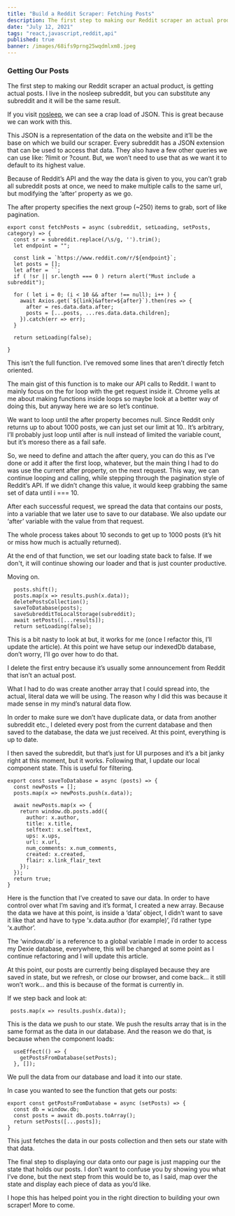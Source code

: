 ```yaml
---
title: "Build a Reddit Scraper: Fetching Posts"
description: The first step to making our Reddit scraper an actual product, is getting actual posts. I live in the nosleep subreddit, but you can substitute any subreddit and it will be the same result.
date: "July 12, 2021"
tags: "react,javascript,reddit,api"
published: true
banner: /images/68ifs9prng25wqdmlxm8.jpeg
---
```


### **Getting Our Posts**

The first step to making our Reddit scraper an actual product, is getting actual posts. I live in the nosleep subreddit, but you can substitute any subreddit and it will be the same result.

If you visit [nosleep](https://reddit.com/r/nosleep.json), we can see a crap load of JSON. This is great because we can work with this.

This JSON is a representation of the data on the website and it’ll be the base on which we build our scraper. Every subreddit has a JSON extension that can be used to access that data. They also have a few other queries we can use like: ?limit or ?count. But, we won’t need to use that as we want it to default to its highest value.

Because of Reddit’s API and the way the data is given to you, you can’t grab all subreddit posts at once, we need to make multiple calls to the same url, but modifying the ‘after’ property as we go.

The after property specifies the next group (~250) items to grab, sort of like pagination.

```
export const fetchPosts = async (subreddit, setLoading, setPosts, category) => {
  const sr = subreddit.replace(/\s/g, '').trim();
  let endpoint = "";

  const link = `https://www.reddit.com/r/${endpoint}`;
  let posts = [];
  let after = ``;
  if ( !sr || sr.length === 0 ) return alert("Must include a subreddit");

  for ( let i = 0; (i < 10 && after !== null); i++ ) {
    await Axios.get(`${link}&after=${after}`).then(res => {
      after = res.data.data.after;
      posts = [...posts, ...res.data.data.children];
    }).catch(err => err);
  }

  return setLoading(false);

}
```

This isn’t the full function. I’ve removed some lines that aren’t directly fetch oriented.

The main gist of this function is to make our API calls to Reddit. I want to mainly focus on the for loop with the get request inside it. Chrome yells at me about making functions inside loops so maybe look at a better way of doing this, but anyway here we are so let’s continue.

We want to loop until the after property becomes null. Since Reddit only returns up to about 1000 posts, we can just set our limit at 10.. It’s arbitrary, I’ll probably just loop until after is null instead of limited the variable count, but it’s moreso there as a fail safe.

So, we need to define and attach the after query, you can do this as I’ve done or add it after the first loop, whatever, but the main thing I had to do was use the current after property, on the next request. This way, we can continue looping and calling, while stepping through the pagination style of Reddit’s API. If we didn’t change this value, it would keep grabbing the same set of data until i === 10.

After each successful request, we spread the data that contains our posts, into a variable that we later use to save to our database. We also update our ‘after’ variable with the value from that request.

The whole process takes about 10 seconds to get up to 1000 posts (it’s hit or miss how much is actually returned).

At the end of that function, we set our loading state back to false. If we don't, it will continue showing our loader and that is just counter productive.

Moving on.

```
  posts.shift();
  posts.map(x => results.push(x.data));
  deletePostsCollection();
  saveToDatabase(posts);
  saveSubredditToLocalStorage(subreddit);
  await setPosts([...results]);
  return setLoading(false);
```

This is a bit nasty to look at but, it works for me (once I refactor this, I’ll update the article). At this point we have setup our indexedDb database, don’t worry, I’ll go over how to do that.

I delete the first entry because it’s usually some announcement from Reddit that isn’t an actual post.

What I had to do was create another array that I could spread into, the actual, literal data we will be using. The reason why I did this was because it made sense in my mind’s natural data flow.

In order to make sure we don’t have duplicate data, or data from another subreddit etc., I deleted every post from the current database and then saved to the database, the data we just received. At this point, everything is up to date.

I then saved the subreddit, but that’s just for UI purposes and it’s a bit janky right at this moment, but it works. Following that, I update our local component state. This is useful for filtering.

```
export const saveToDatabase = async (posts) => {
  const newPosts = [];
  posts.map(x => newPosts.push(x.data));

  await newPosts.map(x => {
    return window.db.posts.add({
      author: x.author,
      title: x.title,
      selftext: x.selftext,
      ups: x.ups,
      url: x.url,
      num_comments: x.num_comments,
      created: x.created,
      flair: x.link_flair_text
    });
  });
  return true;
}
```

Here is the function that I’ve created to save our data. In order to have control over what I’m saving and it’s format, I created a new array. Because the data we have at this point, is inside a ‘data’ object, I didn’t want to save it like that and have to type ‘x.data.author (for example)’, I’d rather type ‘x.author’.

The ‘window.db’ is a reference to a global variable I made in order to access my Dexie database, everywhere, this will be changed at some point as I continue refactoring and I will update this article.

At this point, our posts are currently being displayed because they are saved in state, but we refresh, or close our browser, and come back… it still won’t work… and this is because of the format is currently in.

If we step back and look at:

```
 posts.map(x => results.push(x.data));
```

This is the data we push to our state. We push the results array that is in the same format as the data in our database. And the reason we do that, is because when the component loads:

```
  useEffect(() => {
    getPostsFromDatabase(setPosts);
  }, []);
```

We pull the data from our database and load it into our state.

In case you wanted to see the function that gets our posts:

```
export const getPostsFromDatabase = async (setPosts) => {
  const db = window.db;
  const posts = await db.posts.toArray();
  return setPosts([...posts]);
}
```

This just fetches the data in our posts collection and then sets our state with that data.

The final step to displaying our data onto our page is just mapping our the state that holds our posts. I don’t want to confuse you by showing you what I’ve done, but the next step from this would be to, as I said, map over the state and display each piece of data as you’d like.

I hope this has helped point you in the right direction to building your own scraper! More to come.
